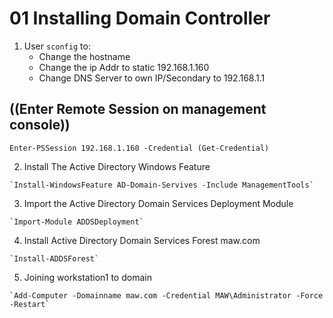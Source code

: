 # 01 Installing Domain Controller
1. User `sconfig` to:
    - Change the hostname
    - Change the ip Addr to static 192.168.1.160
    - Change DNS Server to own IP/Secondary to 192.168.1.1

##    ((Enter Remote Session on management console))
`Enter-PSSession 192.168.1.160 -Credential (Get-Credential)`

2. Install The Active Directory Windows Feature

```shell
`Install-WindowsFeature AD-Domain-Servives -Include ManagementTools`

```
3. Import the Active Directory Domain Services Deployment Module
```shell
`Import-Module ADDSDeployment`
```

4. Install Active Directory Domain Services Forest maw.com

```shell
`Install-ADDSForest`
```
5. Joining workstation1 to domain

```shell
`Add-Computer -Domainname maw.com -Credential MAW\Administrator -Force -Restart`
